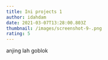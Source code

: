 ```yaml
---
title: Ini projects 1
author: idahdam
date: 2021-03-07T13:28:00.803Z
thumbnail: /images/screenshot-9-.png
rating: 5
---
```

anjing lah goblok